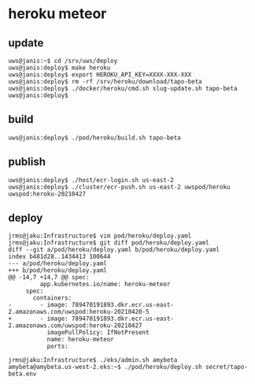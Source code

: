 # heroku meteor

## update

    uws@janis:~$ cd /srv/uws/deploy
    uws@janis:deploy$ make heroku
    uws@janis:deploy$ export HEROKU_API_KEY=XXXX-XXX-XXX
    uws@janis:deploy$ rm -rf /srv/heroku/download/tapo-beta
    uws@janis:deploy$ ./docker/heroku/cmd.sh slug-update.sh tapo-beta
    uws@janis:deploy$

## build

    uws@janis:deploy$ ./pod/heroku/build.sh tapo-beta

## publish

    uws@janis:deploy$ ./host/ecr-login.sh us-east-2
    uws@janis:deploy$ ./cluster/ecr-push.sh us-east-2 uwspod/heroku uwspod:heroku-20210427

## deploy

    jrms@jaku:Infrastructure$ vim pod/heroku/deploy.yaml
    jrms@jaku:Infrastructure$ git diff pod/heroku/deploy.yaml
    diff --git a/pod/heroku/deploy.yaml b/pod/heroku/deploy.yaml
    index b481d28..1434413 100644
    --- a/pod/heroku/deploy.yaml
    +++ b/pod/heroku/deploy.yaml
    @@ -14,7 +14,7 @@ spec:
             app.kubernetes.io/name: heroku-meteor
         spec:
           containers:
    -        - image: 789470191893.dkr.ecr.us-east-2.amazonaws.com/uwspod:heroku-20210420-5
    +        - image: 789470191893.dkr.ecr.us-east-2.amazonaws.com/uwspod:heroku-20210427
               imagePullPolicy: IfNotPresent
               name: heroku-meteor
               ports:

    jrms@jaku:Infrastructure$ ./eks/admin.sh amybeta
    amybeta@amybeta.us-west-2.eks:~$ ./pod/heroku/deploy.sh secret/tapo-beta.env
